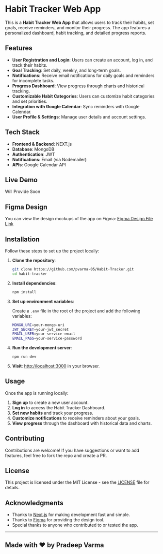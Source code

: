 # Habit Tracker Web App

This is a **Habit Tracker Web App** that allows users to track their habits, set goals, receive reminders, and monitor their progress. The app features a personalized dashboard, habit tracking, and detailed progress reports.

## Features

- **User Registration and Login**: Users can create an account, log in, and track their habits.
- **Goal Tracking**: Set daily, weekly, and long-term goals.
- **Notifications**: Receive email notifications for daily goals and reminders for incomplete tasks.
- **Progress Dashboard**: View progress through charts and historical tracking.
- **Customizable Habit Categories**: Users can customize habit categories and set priorities.
- **Integration with Google Calendar**: Sync reminders with Google Calendar.
- **User Profile & Settings**: Manage user details and account settings.

## Tech Stack

- **Frontend & Backend**: NEXT.js
- **Database**: MongoDB
- **Authentication**: JWT
- **Notifications**: Email (via Nodemailer)
- **APIs**: Google Calendar API

## Live Demo

Will Provide Soon

## Figma Design

You can view the design mockups of the app on Figma: [Figma Design File Link](https://www.figma.com/design/wxscjao9Nv6w63dh9uLPhN/Habit-Tracker?node-id=0-1&t=VHEuQB8VNXxuNIKb-1)

## Installation

Follow these steps to set up the project locally:

1. **Clone the repository**:

    ```bash
    git clone https://github.com/pvarma-05/Habit-Tracker.git
    cd habit-tracker
    ```

2. **Install dependencies**:

    ```bash
    npm install
    ```

3. **Set up environment variables**:
   
   Create a `.env` file in the root of the project and add the following variables:

    ```bash
    MONGO_URI=your-mongo-uri
    JWT_SECRET=your-jwt_secret
    EMAIL_USER=your-service-email
    EMAIL_PASS=your-service-password
    ```

4. **Run the development server**:

    ```bash
    npm run dev
    ```

5. **Visit**: [http://localhost:3000](http://localhost:3000) in your browser.

## Usage

Once the app is running locally:

1. **Sign up** to create a new user account.
2. **Log in** to access the Habit Tracker Dashboard.
3. **Set new habits** and track your progress.
4. **Customize notifications** to receive reminders about your goals.
5. **View progress** through the dashboard with historical data and charts.

## Contributing

Contributions are welcome! If you have suggestions or want to add features, feel free to fork the repo and create a PR.

<!-- ### Steps for contributing:
1. Fork the repository.
2. Create a new branch for your changes.
3. Commit your changes.
4. Push to your forked repository.
5. Create a pull request with a description of your changes. -->

## License

This project is licensed under the MIT License - see the [LICENSE](LICENSE) file for details.

## Acknowledgments

- Thanks to [Next.js](https://nextjs.org/) for making development fast and simple.
- Thanks to [Figma](https://www.figma.com/) for providing the design tool.
- Special thanks to anyone who contributed to or tested the app.

---

## Made with ❤️ by Pradeep Varma